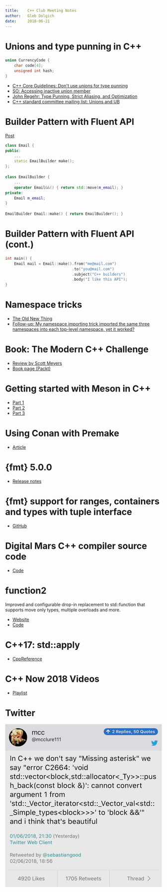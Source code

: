 ```yaml
---
title:    C++ Club Meeting Notes
author:   Gleb Dolgich
date:     2018-06-21
---
```


# Unions and type punning in C++

```cpp
union CurrencyCode {
    char code[4];
    unsigned int hash;
}
```

* [C++ Core Guidelines: Don't use unions for type punning](http://isocpp.github.io/CppCoreGuidelines/CppCoreGuidelines#Ru-pun)
* [SO: Accessing inactive union member](https://stackoverflow.com/questions/11373203/accessing-inactive-union-member-and-undefined-behavior)
* [John Regehr: Type Punning, Strict Aliasing, and Optimization](https://blog.regehr.org/archives/959)
* [C++ standard committee mailing list: Unions and UB](http://www.open-std.org/pipermail/ub/2013-July/thread.html#71)

# Builder Pattern with Fluent API

[Post](http://www.riptutorial.com/cplusplus/example/30166/builder-pattern-with-fluent-api)

```cpp
class Email {
public:
    ...
    static EmailBuilder make();
};

class EmailBuilder {
    ...
    operator Email&&() { return std::move(m_email); }
private:
    Email m_email;
}

EmailBuilder Email::make() { return EmailBuilder(); }
```

# Builder Pattern with Fluent API (cont.)

```cpp
int main() {
    Email mail = Email::make().from("me@mail.com")
                              .to("you@mail.com")
                              .subject("C++ builders")
                              .body("I like this API");
}
```

# Namespace tricks

* [The Old New Thing](https://blogs.msdn.microsoft.com/oldnewthing/20180516-00/?p=98765)
* [Follow-up: My namespace importing trick imported the same three namespaces into each top-level namespace, yet it worked?](https://blogs.msdn.microsoft.com/oldnewthing/20180525-00/?p=98835)

# Book: The Modern C++ Challenge

* [Review by Scott Meyers](https://scottmeyers.blogspot.com/2018/06/interesting-book-modern-c-challenge.html)
* [Book page (Packt)](https://www.packtpub.com/application-development/modern-c-challenge)

# Getting started with Meson in C++

* [Part 1](https://medium.com/@germandiagogomez/getting-started-with-meson-build-system-and-c-83270f444bee)
* [Part 2](https://medium.com/@germandiagogomez/getting-started-with-meson-in-c-part-2-58150354ff17)
* [Part 3](https://medium.com/@germandiagogomez/getting-started-with-meson-in-c-part-3-70b9bc419957)

# Using Conan with Premake

* [Article](https://enhex.virhex.com/using-conan-with-premake)

# {fmt} 5.0.0

* [Release notes](https://github.com/fmtlib/fmt/releases/tag/5.0.0)

# {fmt} support for ranges, containers and types with tuple interface

* [GitHub](https://github.com/Remotion/fmt_extension)

# Digital Mars C++ compiler source code

* [Code](https://github.com/DigitalMars/Compiler)

# function2

Improved and configurable drop-in replacement to std::function that supports move only types, multiple overloads and more.

* [Website](http://naios.github.io/function2)
* [Code](https://github.com/Naios/function2)

# C++17: std::apply

* [CppReference](http://en.cppreference.com/w/cpp/utility/apply)

# C++ Now 2018 Videos

* [Playlist](https://www.youtube.com/playlist?list=PL_AKIMJc4roVSbTTfHReQTl1dc9ms0lWH)

# Twitter

![](img/missing-asterisk.png)
